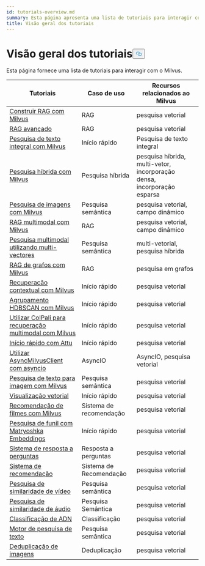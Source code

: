 ```yaml
---
id: tutorials-overview.md
summary: Esta página apresenta uma lista de tutoriais para interagir com o Milvus.
title: Visão geral dos tutoriais
---
```

<h1 id="Tutorials-Overview" class="common-anchor-header">Visão geral dos tutoriais<button data-href="#Tutorials-Overview" class="anchor-icon" translate="no">
      <svg translate="no"
        aria-hidden="true"
        focusable="false"
        height="20"
        version="1.1"
        viewBox="0 0 16 16"
        width="16"
      >
        <path
          fill="#0092E4"
          fill-rule="evenodd"
          d="M4 9h1v1H4c-1.5 0-3-1.69-3-3.5S2.55 3 4 3h4c1.45 0 3 1.69 3 3.5 0 1.41-.91 2.72-2 3.25V8.59c.58-.45 1-1.27 1-2.09C10 5.22 8.98 4 8 4H4c-.98 0-2 1.22-2 2.5S3 9 4 9zm9-3h-1v1h1c1 0 2 1.22 2 2.5S13.98 12 13 12H9c-.98 0-2-1.22-2-2.5 0-.83.42-1.64 1-2.09V6.25c-1.09.53-2 1.84-2 3.25C6 11.31 7.55 13 9 13h4c1.45 0 3-1.69 3-3.5S14.5 6 13 6z"
        ></path>
      </svg>
    </button></h1><p>Esta página fornece uma lista de tutoriais para interagir com o Milvus.</p>
<table>
<thead>
<tr><th>Tutoriais</th><th>Caso de uso</th><th>Recursos relacionados ao Milvus</th></tr>
</thead>
<tbody>
<tr><td><a href="/docs/pt/build-rag-with-milvus.md">Construir RAG com Milvus</a></td><td>RAG</td><td>pesquisa vetorial</td></tr>
<tr><td><a href="/docs/pt/how_to_enhance_your_rag.md">RAG avançado</a></td><td>RAG</td><td>pesquisa vetorial</td></tr>
<tr><td><a href="/docs/pt/full_text_search_with_milvus.md">Pesquisa de texto integral com Milvus</a></td><td>Início rápido</td><td>Pesquisa de texto integral</td></tr>
<tr><td><a href="/docs/pt/hybrid_search_with_milvus.md">Pesquisa híbrida com Milvus</a></td><td>Pesquisa híbrida</td><td>pesquisa híbrida, multi-vetor, incorporação densa, incorporação esparsa</td></tr>
<tr><td><a href="/docs/pt/image_similarity_search.md">Pesquisa de imagens com Milvus</a></td><td>Pesquisa semântica</td><td>pesquisa vetorial, campo dinâmico</td></tr>
<tr><td><a href="/docs/pt/multimodal_rag_with_milvus.md">RAG multimodal com Milvus</a></td><td>RAG</td><td>pesquisa vetorial, campo dinâmico</td></tr>
<tr><td><a href="/docs/pt/multimodal_rag_with_milvus.md">Pesquisa multimodal utilizando multi-vectores</a></td><td>Pesquisa semântica</td><td>multi-vetorial, pesquisa híbrida</td></tr>
<tr><td><a href="/docs/pt/graph_rag_with_milvus.md">RAG de grafos com Milvus</a></td><td>RAG</td><td>pesquisa em grafos</td></tr>
<tr><td><a href="/docs/pt/contextual_retrieval_with_milvus.md">Recuperação contextual com Milvus</a></td><td>Início rápido</td><td>pesquisa vetorial</td></tr>
<tr><td><a href="/docs/pt/hdbscan_clustering_with_milvus.md">Agrupamento HDBSCAN com Milvus</a></td><td>Início rápido</td><td>pesquisa vetorial</td></tr>
<tr><td><a href="/docs/pt/use_ColPali_with_milvus.md">Utilizar ColPali para recuperação multimodal com Milvus</a></td><td>Início rápido</td><td>pesquisa vetorial</td></tr>
<tr><td><a href="/docs/pt/quickstart_with_attu.md">Início rápido com Attu</a></td><td>Início rápido</td><td>pesquisa vetorial</td></tr>
<tr><td><a href="/docs/pt/use-async-milvus-client-with-asyncio.md">Utilizar AsyncMilvusClient com asyncio</a></td><td>AsyncIO</td><td>AsyncIO, pesquisa vetorial</td></tr>
<tr><td><a href="/docs/pt/text_image_search.md">Pesquisa de texto para imagem com Milvus</a></td><td>Pesquisa semântica</td><td>pesquisa vetorial</td></tr>
<tr><td><a href="/docs/pt/vector_visualization.md">Visualização vetorial</a></td><td>Início rápido</td><td>pesquisa vetorial</td></tr>
<tr><td><a href="/docs/pt/movie_recommendation_with_milvus.md">Recomendação de filmes com Milvus</a></td><td>Sistema de recomendação</td><td>pesquisa vetorial</td></tr>
<tr><td><a href="/docs/pt/funnel_search_with_matryoshka.md">Pesquisa de funil com Matryoshka Embeddings</a></td><td>Início rápido</td><td>pesquisa vetorial</td></tr>
<tr><td><a href="/docs/pt/question_answering_system.md">Sistema de resposta a perguntas</a></td><td>Resposta a perguntas</td><td>pesquisa vetorial</td></tr>
<tr><td><a href="/docs/pt/recommendation_system.md">Sistema de recomendação</a></td><td>Sistema de Recomendação</td><td>pesquisa vetorial</td></tr>
<tr><td><a href="/docs/pt/video_similarity_search.md">Pesquisa de similaridade de vídeo</a></td><td>Pesquisa semântica</td><td>pesquisa vetorial</td></tr>
<tr><td><a href="/docs/pt/audio_similarity_search.md">Pesquisa de similaridade de áudio</a></td><td>Pesquisa Semântica</td><td>pesquisa vetorial</td></tr>
<tr><td><a href="/docs/pt/dna_sequence_classification.md">Classificação de ADN</a></td><td>Classificação</td><td>pesquisa vetorial</td></tr>
<tr><td><a href="/docs/pt/text_search_engine.md">Motor de pesquisa de texto</a></td><td>Pesquisa semântica</td><td>pesquisa vetorial</td></tr>
<tr><td><a href="/docs/pt/image_deduplication_system.md">Deduplicação de imagens</a></td><td>Deduplicação</td><td>pesquisa vetorial</td></tr>
</tbody>
</table>

